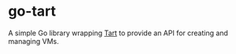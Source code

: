 # go-tart

A simple Go library wrapping [Tart](https://tart.run) to provide an API for creating and managing VMs.
